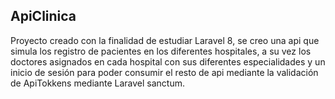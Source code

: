 ## ApiClinica
Proyecto creado con la finalidad de estudiar Laravel 8, se creo una api que simula los registro de pacientes en los diferentes hospitales, a su vez los doctores asignados en cada hospital con sus diferentes especialidades y un inicio de sesión para poder consumir el resto de api mediante la validación de ApiTokkens mediante Laravel sanctum.
